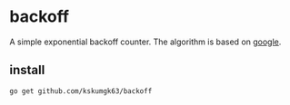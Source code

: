 # backoff

A simple exponential backoff counter.
The algorithm is based on [google](https://cloud.google.com/storage/docs/exponential-backoff#example_algorithm).

## install

```
go get github.com/kskumgk63/backoff
```
